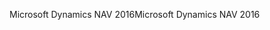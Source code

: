 <span data-ttu-id="4e819-101">Microsoft Dynamics NAV 2016</span><span class="sxs-lookup"><span data-stu-id="4e819-101">Microsoft Dynamics NAV 2016</span></span>